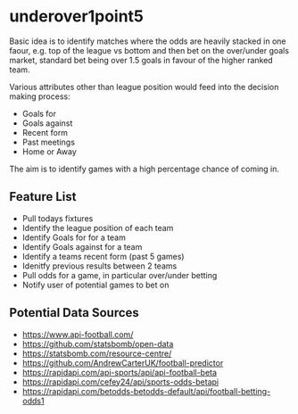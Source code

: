 # underover1point5

Basic idea is to identify matches where the odds are heavily stacked in one faour, e.g. top of the league vs bottom and then bet on the over/under goals market, standard bet being over 1.5 goals in favour of the higher ranked team. 

Various attributes other than league position would feed into the decision making process:

* Goals for
* Goals against
* Recent form
* Past meetings
* Home or Away

The aim is to identify games with a high percentage chance of coming in.

## Feature List

* Pull todays fixtures
* Identify the league position of each team 
* Identify Goals for for a team
* Identify Goals against for a team
* Identify a teams recent form (past 5 games)
* Idenitfy previous results between 2 teams
* Pull odds for a game, in particular over/under betting
* Notify user of potential games to bet on

## Potential Data Sources

* https://www.api-football.com/
* https://github.com/statsbomb/open-data
* https://statsbomb.com/resource-centre/
* https://github.com/AndrewCarterUK/football-predictor
* https://rapidapi.com/api-sports/api/api-football-beta
* https://rapidapi.com/cefey24/api/sports-odds-betapi
* https://rapidapi.com/betodds-betodds-default/api/football-betting-odds1
